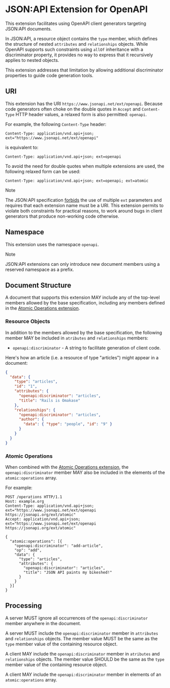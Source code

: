 # JSON:API Extension for OpenAPI

This extension facilitates using OpenAPI client generators targeting JSON:API documents.

In JSON:API, a resource object contains the `type` member, which defines the structure of nested `attributes` and `relationships` objects.
While OpenAPI supports such constraints using `allOf` inheritance with a discriminator property,
it provides no way to express that it recursively applies to nested objects.

This extension addresses that limitation by allowing additional discriminator properties to guide code generation tools.

## URI

This extension has the URI `https://www.jsonapi.net/ext/openapi`.
Because code generators often choke on the double quotes in `Accept` and `Content-Type` HTTP header values, a relaxed form is also permitted: `openapi`.

For example, the following `Content-Type` header:

```http
Content-Type: application/vnd.api+json; ext="https://www.jsonapi.net/ext/openapi"
```

is equivalent to:

```http
Content-Type: application/vnd.api+json; ext=openapi
```

To avoid the need for double quotes when multiple extensions are used, the following relaxed form can be used:

```http
Content-Type: application/vnd.api+json; ext=openapi; ext=atomic
```

> [!NOTE]
> The JSON:API specification [forbids](https://jsonapi.org/format/#media-type-parameter-rules) the use of multiple `ext` parameters
> and requires that each extension name must be a URI.
> This extension permits to violate both constraints for practical reasons, to work around bugs in client generators that produce non-working code otherwise.

## Namespace

This extension uses the namespace `openapi`.

> [!NOTE]
> JSON:API extensions can only introduce new document members using a reserved namespace as a prefix.

## Document Structure

A document that supports this extension MAY include any of the top-level members allowed by the base specification,
including any members defined in the [Atomic Operations extension](https://jsonapi.org/ext/atomic/).

### Resource Objects

In addition to the members allowed by the base specification, the following member MAY be included in `atributes` and `relationships` members:

* `openapi:discriminator` - A string to facilitate generation of client code.

Here's how an article (i.e. a resource of type "articles") might appear in a document:

```json
{
  "data": {
    "type": "articles",
    "id": "1",
    "attributes": {
      "openapi:discriminator": "articles",
      "title": "Rails is Omakase"
    },
    "relationships": {
      "openapi:discriminator": "articles",
      "author": {
        "data": { "type": "people", "id": "9" }
      }
    }
  }
}
```

### Atomic Operations

When combined with the [Atomic Operations extension](https://jsonapi.org/ext/atomic/), the `openapi:discriminator` member MAY also be included in the elements of the `atomic:operations` array.

For example:

```http
POST /operations HTTP/1.1
Host: example.org
Content-Type: application/vnd.api+json; ext="https://www.jsonapi.net/ext/openapi https://jsonapi.org/ext/atomic"
Accept: application/vnd.api+json; ext="https://www.jsonapi.net/ext/openapi https://jsonapi.org/ext/atomic"

{
  "atomic:operations": [{
    "openapi:discriminator": "add-article",
    "op": "add",
    "data": {
      "type": "articles",
      "attributes": {
        "openapi:discriminator": "articles",
        "title": "JSON API paints my bikeshed!"
      }
    }
  }]
}
```

## Processing

A server MUST ignore all occurrences of the `openapi:discriminator` member anywhere in the document.

A server MUST include the `openapi:discriminator` member in `attributes` and `relationships` objects.
The member value MUST be the same as the `type` member value of the containing resource object.

A client MAY include the `openapi:discriminator` member in `atributes` and `relationships` objects.
The member value SHOULD be the same as the `type` member value of the containing resource object.

A client MAY include the `openapi:discriminator` member in elements of an `atomic:operations` array.
